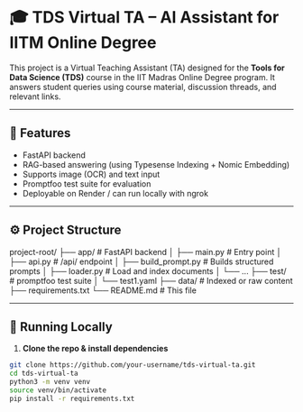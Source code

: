 
# 🎓 TDS Virtual TA – AI Assistant for IITM Online Degree

This project is a Virtual Teaching Assistant (TA) designed for the **Tools for Data Science (TDS)** course in the IIT Madras Online Degree program. It answers student queries using course material, discussion threads, and relevant links.

---

## 📌 Features

- FastAPI backend
- RAG-based answering (using Typesense Indexing + Nomic Embedding)
- Supports image (OCR) and text input
- Promptfoo test suite for evaluation
- Deployable on Render / can run locally with ngrok

---

## ⚙️ Project Structure
project-root/
├── app/ # FastAPI backend
│ ├── main.py # Entry point
│ ├── api.py # /api/ endpoint
│ ├── build_prompt.py # Builds structured prompts
│ ├── loader.py # Load and index documents
│ └── ...
├── test/ # promptfoo test suite
│ └── test1.yaml
├── data/ # Indexed or raw content
├── requirements.txt
└── README.md # This file


---

## 🚀 Running Locally

1. **Clone the repo & install dependencies**

```bash
git clone https://github.com/your-username/tds-virtual-ta.git
cd tds-virtual-ta
python3 -m venv venv
source venv/bin/activate
pip install -r requirements.txt

